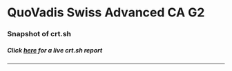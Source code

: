 # QuoVadis Swiss Advanced CA G2
### Snapshot of crt.sh
##### Click [here](https://crt.sh/?q=5044F65E1042CD380B0B9997E4283358F0DEEF7873DA72EFDB6F02474AE37EBE) for a live crt.sh report

---
